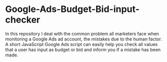 # Google-Ads-Budget-Bid-input-checker
In this repository I deal with the common problem all marketers face when monitoring a Google Ads ad account, the mistakes due to the human factor. A short JavaScript Google Ads script can easily help you check all values that a user has input as budget or bid and inform you if a mistake has been made.
